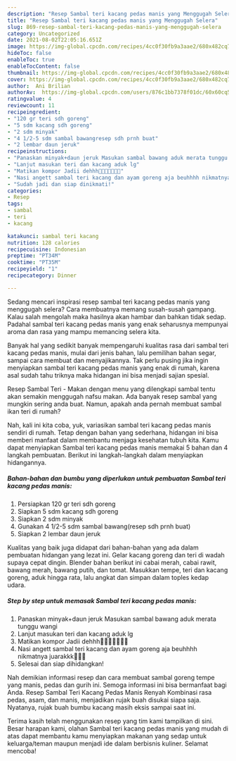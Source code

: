 ```yaml
---
description: "Resep Sambal teri kacang pedas manis yang Menggugah Selera"
title: "Resep Sambal teri kacang pedas manis yang Menggugah Selera"
slug: 869-resep-sambal-teri-kacang-pedas-manis-yang-menggugah-selera
category: Uncategorized
date: 2021-08-02T22:05:16.651Z
image: https://img-global.cpcdn.com/recipes/4cc0f30fb9a3aae2/680x482cq70/sambal-teri-kacang-pedas-manis-foto-resep-utama.jpg
hideToc: false
enableToc: true
enableTocContent: false
thumbnail: https://img-global.cpcdn.com/recipes/4cc0f30fb9a3aae2/680x482cq70/sambal-teri-kacang-pedas-manis-foto-resep-utama.jpg
cover: https://img-global.cpcdn.com/recipes/4cc0f30fb9a3aae2/680x482cq70/sambal-teri-kacang-pedas-manis-foto-resep-utama.jpg
author:  Ani Brilian
authorAv:  https://img-global.cpcdn.com/users/876c1bb7378f01dc/60x60cq50/avatar.jpg
ratingvalue: 4
reviewcount: 11
recipeingredient:
- "120 gr teri sdh goreng"
- "5 sdm kacang sdh goreng"
- "2 sdm minyak"
- "4 1/2-5 sdm sambal bawangresep sdh prnh buat"
- "2 lembar daun jeruk"
recipeinstructions:
- "Panaskan minyak+daun jeruk Masukan sambal bawang aduk merata tunggu wangi"
- "Lanjut masukan teri dan kacang aduk lg"
- "Matikan kompor Jadii dehhh🤭🤗🤤🤤🤤🤤🤤"
- "Nasi angett sambal teri kacang dan ayam goreng aja beuhhhh nikmatnya juarakkk🤤🤤🤤"
- "Sudah jadi dan siap dinikmati!"
categories:
- Resep
tags:
- sambal
- teri
- kacang

katakunci: sambal teri kacang 
nutrition: 128 calories
recipecuisine: Indonesian
preptime: "PT34M"
cooktime: "PT35M"
recipeyield: "1"
recipecategory: Dinner

---
```



Sedang mencari inspirasi resep sambal teri kacang pedas manis yang menggugah selera? Cara membuatnya memang susah-susah gampang. Kalau salah mengolah maka hasilnya akan hambar dan bahkan tidak sedap. Padahal sambal teri kacang pedas manis yang enak seharusnya mempunyai aroma dan rasa yang mampu memancing selera kita.


Banyak hal yang sedikit banyak mempengaruhi kualitas rasa dari sambal teri kacang pedas manis, mulai dari jenis bahan, lalu pemilihan bahan segar, sampai cara membuat dan menyajikannya. Tak perlu pusing jika ingin menyiapkan sambal teri kacang pedas manis yang enak di rumah, karena asal sudah tahu triknya maka hidangan ini bisa menjadi sajian spesial.

Resep Sambal Teri - Makan dengan menu yang dilengkapi sambal tentu akan semakin menggugah nafsu makan. Ada banyak resep sambal yang mungkin sering anda buat. Namun, apakah anda pernah membuat sambal ikan teri di rumah?


Nah, kali ini kita coba, yuk, variasikan sambal teri kacang pedas manis sendiri di rumah. Tetap dengan bahan yang sederhana, hidangan ini bisa memberi manfaat dalam membantu menjaga kesehatan tubuh kita. Kamu dapat menyiapkan Sambal teri kacang pedas manis memakai 5 bahan dan 4 langkah pembuatan. Berikut ini langkah-langkah dalam menyiapkan hidangannya.

<!--inarticleads1-->

##### Bahan-bahan dan bumbu yang diperlukan untuk pembuatan Sambal teri kacang pedas manis:

1. Persiapkan 120 gr teri sdh goreng
1. Siapkan 5 sdm kacang sdh goreng
1. Siapkan 2 sdm minyak
1. Gunakan 4 1/2-5 sdm sambal bawang(resep sdh prnh buat)
1. Siapkan 2 lembar daun jeruk


Kualitas yang baik juga didapat dari bahan-bahan yang ada dalam pembuatan hidangan yang lezat ini. Gelar kacang goreng dan teri di wadah supaya cepat dingin. Blender bahan berikut ini cabai merah, cabai rawit, bawang merah, bawang putih, dan tomat. Masukkan tempe, teri dan kacang goreng, aduk hingga rata, lalu angkat dan simpan dalam toples kedap udara. 

<!--inarticleads2-->

##### Step by step untuk memasak Sambal teri kacang pedas manis:

1. Panaskan minyak+daun jeruk Masukan sambal bawang aduk merata tunggu wangi
1. Lanjut masukan teri dan kacang aduk lg
1. Matikan kompor Jadii dehhh🤭🤗🤤🤤🤤🤤🤤
1. Nasi angett sambal teri kacang dan ayam goreng aja beuhhhh nikmatnya juarakkk🤤🤤🤤
1. Selesai dan siap dihidangkan!

Nah demikian informasi resep dan cara membuat sambal goreng tempe yang manis, pedas dan gurih ini. Semoga informasi ini bisa bermanfaat bagi Anda. Resep Sambal Teri Kacang Pedas Manis Renyah Kombinasi rasa pedas, asam, dan manis, menjadikan rujak buah disukai siapa saja. Nyatanya, rujak buah bumbu kacang masih eksis sampai saat ini. 

Terima kasih telah menggunakan resep yang tim kami tampilkan di sini. Besar harapan kami, olahan Sambal teri kacang pedas manis yang mudah di atas dapat membantu kamu menyiapkan makanan yang sedap untuk keluarga/teman maupun menjadi ide dalam berbisnis kuliner. Selamat mencoba!
